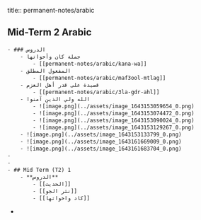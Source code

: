 title:: permanent-notes/arabic

## Mid-Term 2 Arabic
	- ### الدروس
		- جملة كان وأخواتها
			- [[permanent-notes/arabic/kana-wa]]
		- المفعول المطلق
			- [[permanent-notes/arabic/maf3ool-mtlag]]
		- قصيدة على قدر أهل العزم
			- [[permanent-notes/arabic/3la-gdr-ahl]]
		- الله ولي الذين آمنوا
			- ![image.png](../assets/image_1643153059654_0.png)
			- ![image.png](../assets/image_1643153074472_0.png)
			- ![image.png](../assets/image_1643153090024_0.png)
			- ![image.png](../assets/image_1643153129267_0.png)
		- ![image.png](../assets/image_1643153133799_0.png)
		- ![image.png](../assets/image_1643161669009_0.png)
		- ![image.png](../assets/image_1643161683704_0.png)
	-
	-
	- ## Mid Term (T2) 1
		- **الدروس**
			- [[الحديث]]
			- [[نثر الجو]]
			- [[كاد واخواتها]]
-